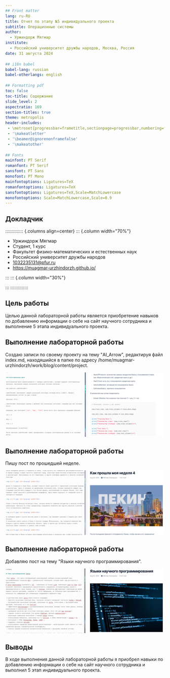 ```yaml
---
## Front matter
lang: ru-RU
title: Отчет по этапу №5 индивидуального проекта
subtitle: Операционные системы
author:
  - Уржиндорж Мягмар
institute:
  - Российский университет дружбы народов, Москва, Россия
date: 31 августа 2024

## i18n babel
babel-lang: russian
babel-otherlangs: english

## Formatting pdf
toc: false
toc-title: Содержание
slide_level: 2
aspectratio: 169
section-titles: true
theme: metropolis
header-includes:
 - \metroset{progressbar=frametitle,sectionpage=progressbar,numbering=fraction}
 - '\makeatletter'
 - '\beamer@ignorenonframefalse'
 - '\makeatother'
 
## Fonts
mainfont: PT Serif
romanfont: PT Serif
sansfont: PT Sans
monofont: PT Mono
mainfontoptions: Ligatures=TeX
romanfontoptions: Ligatures=TeX
sansfontoptions: Ligatures=TeX,Scale=MatchLowercase
monofontoptions: Scale=MatchLowercase,Scale=0.9
---
```


## Докладчик

:::::::::::::: {.columns align=center}
::: {.column width="70%"}

  * Уржиндорж Мягмар
  * Cтудент, 1 курс
  * Факультет физико-математических и естественных наук
  * Российский университет дружбы народов
  * [1032235131@pfur.ru](mailto:1032235131@pfur.ru)
  * <https://muagmar-urzhindorzh.github.io/>

:::
::: {.column width="30%"}

:::
::::::::::::::

## Цель работы

Целью данной лабораторной работы является приобретение навыков по добавлению информации о себе на сайт научного сотрудника и выполнение 5 этапа индивидуального проекта.

## Выполнение лабораторной работы

Создаю записи по своему проекту на тему "AI_Arrow", редактируя файл index.md, находяшийся в папке по адресу /home/muagmar-urzhindorzh/work/blog/content/project.

![Добавление записей по проекту](image/1.png)

## Выполнение лабораторной работы

Пишу пост по прошедшей неделе.

![Добавление поста по прошедшей неделе](image/2.png)

## Выполнение лабораторной работы

Добавляю пост на тему "Языки научного программирования".

![Добавление поста по теме](image/3.png)

## Выводы

В ходе выполнения данной лабораторной работы я приобрел навыки по добавлению информации о себе на сайт научного сотрудника и выполнил 5 этап индивидуального проекта.


